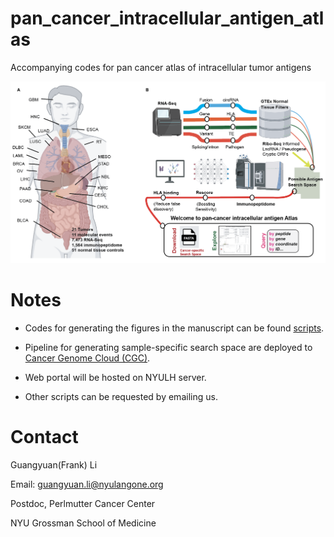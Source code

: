 # pan_cancer_intracellular_antigen_atlas
Accompanying codes for pan cancer atlas of intracellular tumor antigens

![overview](./images/overview.png)


# Notes

* Codes for generating the figures in the manuscript can be found [scripts](./scripts).

* Pipeline for generating sample-specific search space are deployed to [Cancer Genome Cloud (CGC)](https://cgc.sbgenomics.com/home).

* Web portal will be hosted on NYULH server.

* Other scripts can be requested by emailing us.


# Contact

Guangyuan(Frank) Li

Email: guangyuan.li@nyulangone.org

Postdoc, Perlmutter Cancer Center

NYU Grossman School of Medicine

